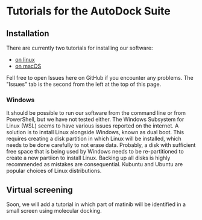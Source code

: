 # Tutorials for the AutoDock Suite


## Installation

There are currently two tutorials for installing our software:

 - [on linux](installation-linux)
 - [on macOS](installation-mac)

Fell free to open Issues here on GitHub if you encounter any problems.
The "Issues" tab is the second from the left at the top of this page.

### Windows

It should be possible to run our software from the command line
or from PowerShell, but we have not tested either. The Windows Subsystem for
Linux (WSL) seems to have various issues reported on the internet. A solution
is to install Linux alongside Windows, known as dual boot.
This requires creating a disk partition in which Linux will be installed,
which needs to be done carefully to not erase data. Probably, a disk with
sufficient free space that is being used by Windows needs to be
re-partitioned to create a new partiion to install Linux. Backing up all disks
is highly recommended as mistakes are consequential.
Kubuntu and Ubuntu are popular choices of Linux distributions.


## Virtual screening

Soon, we will add a tutorial in which part of matinib will be identified in
a small screen using molecular docking.

